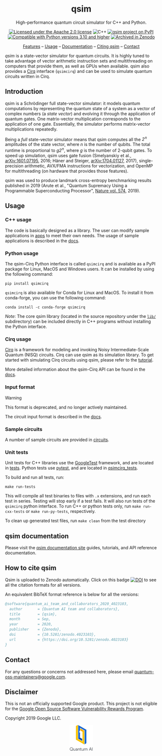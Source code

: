<div align="center">

# qsim

High-performance quantum circuit simulator for C++ and Python.

[![Licensed under the Apache 2.0
license](https://img.shields.io/badge/License-Apache%202.0-3c60b1.svg?logo=opensourceinitiative&logoColor=white&style=flat-square)](https://github.com/quantumlib/qsim/blob/main/LICENSE)
![C++](https://img.shields.io/badge/C%2B%2B17-fcbc2c.svg?logo=c%2B%2B&logoColor=white&style=flat-square&label=C%2B%2B)
[![qsim project on
PyPI](https://img.shields.io/pypi/v/qsim.svg?logo=python&logoColor=white&label=PyPI&style=flat-square&color=e57430)](https://pypi.org/project/qsim)
[![Compatible with Python versions 3.10 and
higher](https://img.shields.io/badge/Python-3.10+-fcbc2c.svg?style=flat-square&logo=python&logoColor=white)](https://www.python.org/downloads/)
[![Archived in
Zenodo](https://img.shields.io/badge/10.5281%2Fzenodo.4023103-gray.svg?label=DOI&logo=doi&logoColor=white&style=flat-square&colorA=gray&colorB=3c60b1)](https://doi.org/10.5281/zenodo.4023103)

[Features](#features) &ndash;
[Usage](#usage) &ndash;
[Documentation](#cirq-documentation) &ndash;
[Citing qsim](#citing-qsim) &ndash;
[Contact](#contact)

</div>

_qsim_ is a state-vector simulator for quantum circuits. It is highly tuned to
take advantage of vector arithmetic instruction sets and multithreading on
computers that provide them, as well as GPUs when available. qsim also provides
a [Cirq](https://quantumai.google/cirq) interface (`qsimcirq`) and can be used
to simulate quantum circuits written in Cirq.

## Introduction

qsim is a Schrödinger full state-vector simulator: it models quantum
computations by representing the quantum state of a system as a vector of
complex numbers (a _state vector_) and evolving it through the application of
quantum gates. One matrix-vector multiplication corresponds to the application
of one gate. Essentially, the simulator performs matrix-vector multiplications
repeatedly.

Being a _full_ state-vector simulator means that qsim computes all the
*2<sup> n</sup>* amplitudes of the state vector, where *n* is the number of
qubits. The total runtime is proportional to *g2<sup> n</sup>*, where *g* is the
number of 2-qubit gates. To speed up simulation, qsim uses gate fusion
(Smelyanskiy et al., [arXiv:1601.07195](https://arxiv.org/abs/1601.07195), 2016;
Häner and Steiger, [arXiv:1704.01127](https://arxiv.org/abs/1704.01127), 2017),
single-precision arithmetic, AVX/FMA instructions for vectorization, and
OpenMP for multithreading (on hardware that provides those features).

qsim was used to produce landmark cross-entropy benchmarking results published
in 2019 (Arute et al., "Quantum Supremacy Using a Programmable Superconducting
Processor", [Nature
vol.&nbsp;574](https://www.nature.com/articles/s41586-019-1666-5), 2019).

## Usage

### C++ usage

The code is basically designed as a library. The user can modify sample
applications in [apps](https://github.com/quantumlib/qsim/tree/main/apps)
to meet their own needs. The usage of sample applications is described in the
[docs](https://github.com/quantumlib/qsim/blob/main/docs/usage.md).

### Python usage

The qsim-Cirq Python interface is called `qsimcirq` and is available as a PyPI
package for Linux, MacOS and Windows users. It can be installed by using the
following command:

```shell
pip install qsimcirq
```

`qsimcirq` is also available for Conda for Linux and MacOS. To install it from
conda-forge, you can use the following command:

```shell
conda install -c conda-forge qsimcirq
```

_Note_: The core qsim library (located in the source repository under the
[`lib/`](https://github.com/quantumlib/qsim/blob/main/lib) subdirectory) can
be included directly in C++ programs without installing the Python interface.

### Cirq usage

[Cirq](https://github.com/quantumlib/cirq) is a framework for modeling and
invoking Noisy Intermediate-Scale Quantum (NISQ) circuits. Cirq can use qsim
as its simulation library. To get started with simulating Cirq circuits using
qsim, please refer to the
[tutorial](https://github.com/quantumlib/qsim/blob/main/docs/tutorials/qsimcirq.ipynb).

More detailed information about the qsim-Cirq API can be found in the
[docs](https://github.com/quantumlib/qsim/blob/main/docs/cirq_interface.md).

### Input format

> [!WARNING]
> This format is deprecated, and no longer actively maintained.

The circuit input format is described in the
[docs](https://github.com/quantumlib/qsim/blob/main/docs/input_format.md).

### Sample circuits

A number of sample circuits are provided in
[circuits](https://github.com/quantumlib/qsim/tree/main/circuits).

### Unit tests

Unit tests for C++ libraries use the
[GoogleTest](https://github.com/google/googletest) framework, and are located in
[tests](https://github.com/quantumlib/qsim/tree/main/tests). Python tests use
[pytest](https://docs.pytest.org/en/stable/), and are located in
[qsimcirq_tests](https://github.com/quantumlib/qsim/tree/main/qsimcirq_tests).

To build and run all tests, run:

```shell
make run-tests
```

This will compile all test binaries to files with `.x` extensions, and run each
test in series. Testing will stop early if a test fails. It will also run tests
of the `qsimcirq` python interface. To run C++ or python tests only, run
`make run-cxx-tests` or `make run-py-tests`, respectively.

To clean up generated test files, run `make clean` from the test directory

## qsim documentation

Please visit the [qsim documentation site](https://quantumai.google/qsim)
guides, tutorials, and API reference documentation.


## How to cite qsim<a name="how-to-cite-qsim"></a><a name="how-to-cite"></a>

Qsim is uploaded to Zenodo automatically. Click on this badge [![DOI](https://zenodo.org/badge/DOI/10.5281/zenodo.4023103.svg)](https://doi.org/10.5281/zenodo.4023103) to see all the citation formats for all versions.

An equivalent BibTeX format reference is below for all the versions:

```bibtex
@software{quantum_ai_team_and_collaborators_2020_4023103,
  author       = {Quantum AI team and collaborators},
  title        = {qsim},
  month        = Sep,
  year         = 2020,
  publisher    = {Zenodo},
  doi          = {10.5281/zenodo.4023103},
  url          = {https://doi.org/10.5281/zenodo.4023103}
}
```

## Contact

For any questions or concerns not addressed here, please email
quantum-oss-maintainers@google.com.

## Disclaimer

This is not an officially supported Google product. This project is not
eligible for the [Google Open Source Software Vulnerability Rewards
Program](https://bughunters.google.com/open-source-security).

Copyright 2019 Google LLC.

<div align="center">
  <a href="https://quantumai.google">
    <img width="15%" alt="Google Quantum AI"
         src="https://raw.githubusercontent.com/quantumlib/Cirq/refs/heads/main/docs/images/quantum-ai-vertical.svg">
  </a>
</div>
